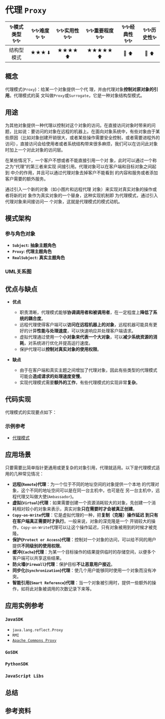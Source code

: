 # 代理 `Proxy`

| :sparkles:模式类型:sparkles::sparkles:|:sparkles::sparkles:难度:sparkles:  :sparkles: | :sparkles::sparkles:实用性:sparkles::sparkles: | :sparkles::sparkles:重要程度:sparkles::sparkles: |  :sparkles::sparkles:经典性:sparkles::sparkles: | :sparkles::sparkles:历史性:sparkles: |
| :----------------------------------------: | :-----------------------------------------------: | :-------------------------------------------------: | :----------------------------------------------------: | :--------------------------------------------------: | :--------------------------------------: |
|                    结构型模式                        |                ★★★ :arrow_down:                 |                  ★★★★ :arrow_up:                   |                    ★★★★★ :arrow_up:                    |              :green_heart:  :arrow_up:               |        :green_heart:  :arrow_up:         |

## 概念
代理模式(`Proxy`)：给某一个对象提供一个代 理，并由代理对象**控制对原对象的引用**。代理模式的英 文叫做`Proxy`或`Surrogate`，它是一种对象结构型模式。



## 用途
为其他对象提供一种代理以控制对这个对象的访问。在直接访问对象时带来的问题，比如说：要访问的对象在远程的机器上。在面向对象系统中，有些对象由于某些原因（比如对象创建开销很大，或者某些操作需要安全控制，或者需要进程外的访问），直接访问会给使用者或者系统结构带来很多麻烦，我们可以在访问此对象时加上一个对此对象的访问层。


在某些情况下，一个客户不想或者不能直接引用一个对 象，此时可以通过一个称之为“代理”的第三者来实现 间接引用。代理对象可以在客户端和目标对象之间起到 中介的作用，并且可以通过代理对象去掉客户不能看到 的内容和服务或者添加客户需要的额外服务。

通过引入一个新的对象（如小图片和远程代理 对象）来实现对真实对象的操作或者将新的对 象作为真实对象的一个替身，这种实现机制即 为代理模式，通过引入代理对象来间接访问一 个对象，这就是代理模式的模式动机。

## 模式架构



### 参与角色对象
+ **`Subject`: 抽象主题角色**
+ **`Proxy`: 代理主题角色**
+ **`RealSubject`: 真实主题角色**


### UML关系图



## 优点与缺点
+ **优点**
	- 职责清晰，代理模式能够**协调调用者和被调用者**，在一定程度上**降低了系统的耦合度**。
	- 远程代理使得客户端可以**访问在远程机器上的对象**，远程机器可能具有更好的计算**性能与处理速度**，可以快速响应并处理客户端请求。
	- 虚拟代理通过使用一个**小对象来代表一个大对象**，可以**减少系统资源的消耗**，对系统进行优化并提高运行速度。
	- 保护代理可以**控制对真实对象的使用权限**。

+ **缺点**
	- 由于在客户端和真实主题之间增加了代理对象，因此有些类型的代理模式可能会**造成请求的处理速度变慢**。
	- 实现代理模式需要**额外的工作**，有些代理模式的实现非常**复杂**。

## 代码实现
代理模式的实现要点如下：

### 示例参考
+ [代理模式](./java/io/github/hooj0/proxy/)


## 应用场景
只要需要比简单指针更通用或更复杂的对象引用，代理就适用。以下是代理模式适用的几种常见情况：
+ **远程(`Remote`)代理**：为一个位于不同的地址空间的对象提供一个本地 的代理对象，这个不同的地址空间可以是在同一台主机中，也可是在 另一台主机中，远程代理又叫做大使(`Ambassador`)。
+ **虚拟(`Virtual`)代理**：如果需要创建一个资源消耗较大的对象，先创建一个消耗相对较小的对象来表示，真实对象**只在需要时才会被真正创建**。
+ **`Copy-on-Write`代理**：它是虚拟代理的一种，把**复制（克隆）操作延迟 到只有在客户端真正需要时才执行**。一般来说，对象的深克隆是一个 开销较大的操作，`Copy-on-Write`代理可以让这个操作延迟，只有对象被用到的时候才被克隆。
+ **保护(`Protect or Access`)代理**：控制对一个对象的访问，可以给不同的用户提供**不同级别的使用权限**。
+ **缓冲(`Cache`)代理**：为某一个目标操作的结果提供临时的存储空间，以便多个客户端可以共享这些结果。
+ **防火墙(`Firewall`)代理**：保护目标**不让恶意用户接近**。
+ **同步化(`Synchronization`)代理**：使几个用户能够同时使用一个对象而没有冲突。
+ **智能引用(`Smart Reference`)代理**：当一个对象被引用时，提供一些额外的操作，如将此对象被调用的次数记录下来等。

## 应用实例参考

### `JavaSDK` 
+ `java.lang.reflect.Proxy`
+ `RMI`
+ [`Apache Commons Proxy`](https://commons.apache.org/proper/commons-proxy/)

### `GoSDK`

### `PythonSDK`

### `JavaScript Libs`



## 总结



## 参考资料





